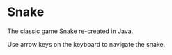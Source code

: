 # Snake

The classic game Snake re-created in Java.

Use arrow keys on the keyboard to navigate the snake. 
